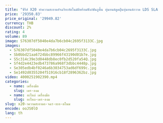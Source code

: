 ```yaml
---
title: "ซีรีส์ X20 ทําความสะอาดอัจฉริยะอัตโนมัติพร้อมฟังก์ชันถูพื้น หุ่นยนต์ดูดฝุ่นหุ่นยนต์กวาด LDS SLAM + VSLAM \t CE / RoHS / FCC"
price: '29350.83'
price_original: '29949.82'
currency: THB
discount: 2%
rating: 4
volume: 89
image: S76307df5040e4da7b6cb04c2695f3133C.jpg
images:
  - S76307df5040e4da7b6cb04c2695f3133C.jpg
  - Sb0bbd21aa6724bbc89966f43190d01b7e.jpg
  - S5c314c39e3d0448db8ec0fb2d520fa54Q.jpg
  - Sf4d2e4423edb473786a968f3dbbc4448p.jpg
  - Se305edb4bf0246a6b3034753ad6df699c.jpg
  - Se1492d0355204f51916cb18f2896362bz.jpg
video: 4000251902390.mp4
categories:
  - name: เครื่องมือ
    slug: เคร-องม
  - name: อะไหล่ เครื่องมือ
    slug: อะไหล-เคร-องม
slug: x20-าความสะอาดอ-จฉร-ยะอ-ตโนม
encode: ooJS0lO
lang: th
---
```

  